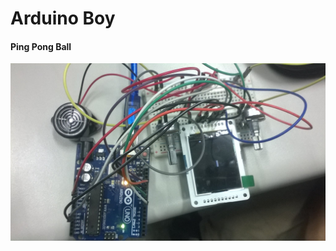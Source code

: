 Arduino Boy
================

#### Ping Pong Ball

[id]:https://github.com/bee040811/ArduinoBoy/blob/master/img/m1.jpg?raw=true
![Alt text][id]
